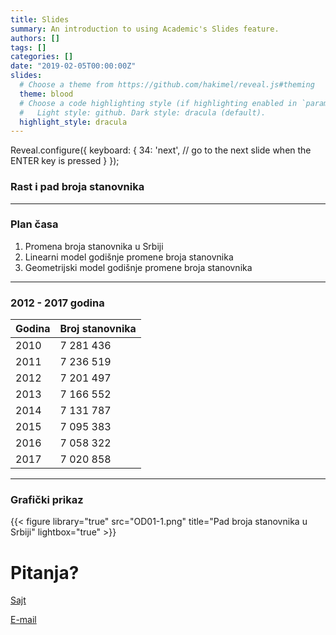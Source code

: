 ```yaml
---
title: Slides
summary: An introduction to using Academic's Slides feature.
authors: []
tags: []
categories: []
date: "2019-02-05T00:00:00Z"
slides:
  # Choose a theme from https://github.com/hakimel/reveal.js#theming
  theme: blood
  # Choose a code highlighting style (if highlighting enabled in `params.toml`)
  #   Light style: github. Dark style: dracula (default).
  highlight_style: dracula
---
```


Reveal.configure({
  keyboard: {
    34: 'next', // go to the next slide when the ENTER key is pressed
  }
});

### Rast i pad broja stanovnika

---
### Plan časa

1. Promena broja stanovnika u Srbiji
2. Linearni model godišnje promene broja stanovnika
3. Geometrijski model godišnje promene broja stanovnika

---

### 2012 - 2017 godina


| Godina | Broj stanovnika |
|--------|-----------------|
| 2010   | 7 281 436       |
| 2011   | 7 236 519       |
| 2012   | 7 201 497       |
| 2013   | 7 166 552       |
| 2014   | 7 131 787       |
| 2015   | 7 095 383       |
| 2016   | 7 058 322       |
| 2017   | 7 020 858       |


---


### Grafički prikaz

{{< figure library="true" src="OD01-1.png" title="Pad broja stanovnika u Srbiji" lightbox="true" >}}


# Pitanja?

[Sajt](http://s.atomasevic.com)

[E-mail](mailto:atomashevic@ff.uns.ac.rs)
